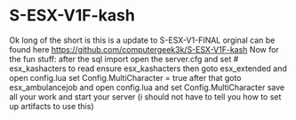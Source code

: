 # S-ESX-V1F-kash
 Ok long of the short is this is a update to S-ESX-V1-FINAL orginal can be found here https://github.com/computergeek3k/S-ESX-V1F-kash
 Now for the fun stuff:
 after the sql import open the server.cfg and set # esx_kashacters to read ensure esx_kashacters
 then goto esx_extended and open config.lua set Config.MultiCharacter = true
 after that goto esx_ambulancejob and open config.lua and set Config.MultiCharacter
 save all your work and start your server (i should not have to tell you how to set up artifacts to use this)
 
